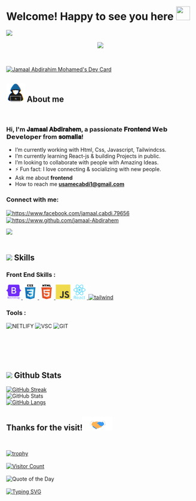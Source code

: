 

<!--
**jamaal-Abdirahem/jamaal-Abdirahem** is a ✨ _special_ ✨ repository because its `README.md` (this file) appears on your GitHub profile.

Here are some ideas to get you started:

- 🔭 I’m currently working on ...
- 🌱 I’m currently learning ...
- 👯 I’m looking to collaborate on ...
- 🤔 I’m looking for help with ...
- 💬 Ask me about ...
- 📫 How to reach me: ...
- 😄 Pronouns: ...
- ⚡ Fun fact: ...
-->
# Welcome! Happy to see you here <img src="https://raw.githubusercontent.com/jamaal-Abdirahem/Ayush-Kanduri/master/wave.gif" width="37px" height="37px" />

<!-- <img src="https://media.giphy.com/media/xUPGGDNsLvqsBOhuU0/giphy.gif" width="280px" height="200px" /> -->

<img src="https://mir-s3-cdn-cf.behance.net/project_modules/max_1200/79731568097599.5b50bca477735.jpg"/>

<br>
<p align="center">
  <a href="https://github.com/DenverCoder1/readme-typing-svg"><img src="https://readme-typing-svg.herokuapp.com?font=Time+New+Roman&color=cyan&size=25&center=true&vCenter=true&width=600&height=100&lines=welcome+to+my+personal+repository..&hearts;++;I+am+Self-taught+Front-End+Developer,;Computer+Science+Student,;Active+Learner/Researcher,;Love+to+learn+new+stuffs..<3"></a>
</p>


<br>



<a href="https://app.daily.dev/jamal252"><img src="https://api.daily.dev/devcards/71cb363081084de29f5ce04b237296ca.png?r=r3w" width="200"  alt="Jamaal Abdirahim Mohamed's Dev Card"/></a>
<br>


## <picture><img src = "https://github.com/0xabdulkhalid/0xabdulkhalid/blob/main/assets/mdImages/about_me.gif?raw=true" width = 50px></picture> **About me**

<br>

### Hi, I'm 𝐉𝐚𝐦𝐚𝐚𝐥 𝐀𝐛𝐝𝐢𝐫𝐚𝐡𝐞𝐦, a passionate 𝐅𝐫𝐨𝐧𝐭𝐞𝐧𝐝 𝗪𝗲𝗯 𝗗𝗲𝘃𝗲𝗹𝗼𝗽𝗲𝗿 from 𝐬𝐨𝐦𝐚𝐥𝐢𝐚!
-   I’m currently working with Html, Css, Javascript, Tailwindcss.
-   I’m currently learning React-js & building Projects in public.
-   I’m looking to collaborate with people with Amazing Ideas.
- ⚡ Fun fact: I love connecting & socializing with new people.
-   Ask me about **frontend**
-   How to reach me **usamecabdi1@gmail.com**

<h3 align="left">Connect with me:</h3>
<p align="left">

<a href="https://fb.com/https://www.facebook.com/jamaal.cabdi.79656" target="blank"><img align="center" src="https://raw.githubusercontent.com/rahuldkjain/github-profile-readme-generator/master/src/images/icons/Social/facebook.svg" alt="https://www.facebook.com/jamaal.cabdi.79656" height="30" width="40" /></a>
<a href="https://gh.com/https://www.facebook.com/jamaal-Abdirahem" target="blank"><img align="center" src="https://raw.githubusercontent.com/rahuldkjain/github-profile-readme-generator/master/src/images/icons/Social/github.svg" alt="https://www.github.com/jamaal-Abdirahem" height="30" width="40" /></a>
</p>

<img src="https://user-images.githubusercontent.com/73097560/115834477-dbab4500-a447-11eb-908a-139a6edaec5c.gif"><br><br>

## <img src="https://media2.giphy.com/media/QssGEmpkyEOhBCb7e1/giphy.gif?cid=ecf05e47a0n3gi1bfqntqmob8g9aid1oyj2wr3ds3mg700bl&rid=giphy.gif" width ="25"><b> Skills</b>
### Front End Skills :
<!--[JAVASCRIPT](https://img.shields.io/badge/JavaScript-323330?style=for-the-badge&logo=javascript&logoColor=F7DF1E)
![HTML5](https://img.shields.io/badge/HTML5-E34F26?style=for-the-badge&logo=html5&logoColor=white)
![CSS3](https://img.shields.io/badge/CSS3-1572B6?style=for-the-badge&logo=css3&logoColor=white)
![SASS](https://img.shields.io/badge/Sass-CC6699?style=for-the-badge&logo=sass&logoColor=white)
![BOOTSTRAP](https://img.shields.io/badge/Bootstrap-563D7C?style=for-the-badge&logo=bootstrap&logoColor=white)
![REACT](https://img.shields.io/badge/React-20232A?style=for-the-badge&logo=react&logoColor=61DAFB)
<h3 align="left">Languages and Tools:</h3> -->
<p align="left"> <a href="https://getbootstrap.com" target="_blank" rel="noreferrer"> <img src="https://raw.githubusercontent.com/devicons/devicon/master/icons/bootstrap/bootstrap-plain-wordmark.svg" alt="bootstrap" width="40" height="40"/> </a> <a href="https://www.w3schools.com/css/" target="_blank" rel="noreferrer"> <img src="https://raw.githubusercontent.com/devicons/devicon/master/icons/css3/css3-original-wordmark.svg" alt="css3" width="40" height="40"/> </a> <a href="https://www.w3.org/html/" target="_blank" rel="noreferrer"> <img src="https://raw.githubusercontent.com/devicons/devicon/master/icons/html5/html5-original-wordmark.svg" alt="html5" width="40" height="40"/> </a> <a href="https://developer.mozilla.org/en-US/docs/Web/JavaScript" target="_blank" rel="noreferrer"> <img src="https://raw.githubusercontent.com/devicons/devicon/master/icons/javascript/javascript-original.svg" alt="javascript" width="40" height="40"/> </a> <a href="https://reactjs.org/" target="_blank" rel="noreferrer"> <img src="https://raw.githubusercontent.com/devicons/devicon/master/icons/react/react-original-wordmark.svg" alt="react" width="40" height="40"/> </a> <a href="https://tailwindcss.com/" target="_blank" rel="noreferrer"> <img src="https://www.vectorlogo.zone/logos/tailwindcss/tailwindcss-icon.svg" alt="tailwind" width="40" height="40"/> </a> </p>

### Tools :
![NETLIFY](https://img.shields.io/badge/Netlify-00C7B7?style=for-the-badge&logo=netlify&logoColor=white)
![VSC](https://img.shields.io/badge/Visual_Studio_Code-0078D4?style=for-the-badge&logo=visual%20studio%20code&logoColor=white)
![GIT](https://img.shields.io/badge/GIT-E44C30?style=for-the-badge&logo=git&logoColor=white)

<br />

<br />
<br><br>

## <img src="https://media.giphy.com/media/iY8CRBdQXODJSCERIr/giphy.gif" width="35"><b> Github Stats</b>
 

<p align="left">

[![GitHub Streak](https://github-readme-streak-stats.herokuapp.com?user=Jamaal-Abdirahem&theme=radical&hide_border=true&date_format=M%20j%5B%2C%20Y%5D)](https://git.io/streak-stats)
<br />
![GitHub Stats](https://github-readme-stats.vercel.app/api?username=Jamaal-Abdirahem&theme=radical&show_icons=true&hide_border=true)
<br />
[![GitHub Langs](https://github-readme-stats.vercel.app/api/top-langs/?username=Jamaal-Abdirahem&theme=radical&hide_border=true&layout=compact)](https://github.com/Jamaal-Abdirahem/github-readme-stats)
<br />
<!-- <img src="https://activity-graph.herokuapp.com/graph?username=Jamaal-Abdirahem&bg_color=0f2d3d&color=1cadfb&line=1cadfb&point=1cadfb&area=true&hide_border=true"> -->

</p>

## <b> Thanks for the visit!</b><img src="https://github.com/0xabdulkhalid/0xabdulkhalid/blob/main/assets/mdImages/handshake.gif?raw=true" width ="80">
<br>


[![trophy](https://github-profile-trophy.vercel.app/?username=Jamaal-Abdirahem&theme=radical)](https://github.com/jamaal-Abdirahem)
<br />
<br />
[![Visitor Count](https://visitcount.itsvg.in/api?id=Jamaal-Abdirahem&icon=0&color=0)](https://visitcount.itsvg.in)
<br />
<br />
![Quote of the Day](https://quotes-github-readme.vercel.app/api?type=horizontal&theme=radical)
<br />
<br /> 
[![Typing SVG](https://readme-typing-svg.herokuapp.com?duration=6000&lines=%E2%80%9CBelieve+in+yourself.%E2%80%9D)](https://git.io/typing-svg)

